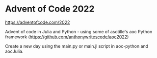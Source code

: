 Advent of Code 2022
===================

https://adventofcode.com/2022

Advent of code in Julia and Python - using some of asotille's aoc Python framework (https://github.com/anthonywritescode/aoc2022)

Create a new day using the main.py or main.jl script in aoc-python and aocJulia.